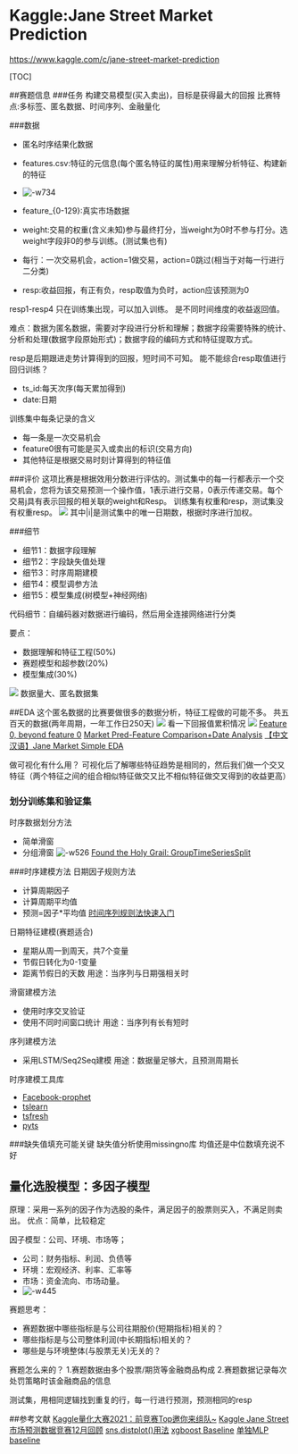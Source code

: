 # Kaggle:Jane Street Market Prediction

https://www.kaggle.com/c/jane-street-market-prediction

[TOC]

##赛题信息
###任务
构建交易模型(买入卖出)，目标是获得最大的回报
比赛特点:多标签、匿名数据、时间序列、金融量化

###数据
- 匿名时序结果化数据
- features.csv:特征的元信息(每个匿名特征的属性)用来理解分析特征、构建新的特征
- ![-w734](media/16107096699266/16112863009865.jpg)

- feature_{0-129}:真实市场数据
- weight:交易的权重(含义未知)参与最终打分，当weight为0时不参与打分。选weight字段非0的参与训练。(测试集也有)
- 每行：一次交易机会，action=1做交易，action=0跳过(相当于对每一行进行二分类)
- resp:收益回报，有正有负，resp取值为负时，action应该预测为0

resp1-resp4 只在训练集出现，可以加入训练。
是不同时间维度的收益返回值。

难点：数据为匿名数据，需要对字段进行分析和理解；数据字段需要特殊的统计、分析和处理(数据字段原始形式)；数据字段的编码方式和特征提取方式。


resp是后期跟进走势计算得到的回报，短时间不可知。
能不能综合resp取值进行回归训练？

- ts_id:每天次序(每天累加得到)
- date:日期

训练集中每条记录的含义
- 每一条是一次交易机会
- feature0很有可能是买入或卖出的标识(交易方向)
- 其他特征是根据交易时刻计算得到的特征值

###评价
这项比赛是根据效用分数进行评估的。测试集中的每一行都表示一个交易机会，您将为该交易预测一个操作值，1表示进行交易，0表示传递交易。每个交易j具有表示回报的相关联的weight和Resp。
训练集有权重和resp，测试集没有权重resp。
![](media/16107096699266/16107103418069.jpg)
其中|i|是测试集中的唯一日期数，根据时序进行加权。

###细节
- 细节1：数据字段理解
- 细节2：字段缺失值处理
- 细节3：时序周期建模
- 细节4：模型调参方法
- 细节5：模型集成(树模型+神经网络)

代码细节：自编码器对数据进行编码，然后用全连接网络进行分类

要点：
- 数据理解和特征工程(50%)
- 赛题模型和超参数(20%)
- 模型集成(30%)

![](media/16107096699266/16107165452545.jpg)
数据量大、匿名数据集

##EDA
这个匿名数据的比赛要做很多的数据分析，特征工程做的可能不多。
共五百天的数据(两年周期，一年工作日250天)
![](media/16107096699266/16108682709152.jpg)
看一下回报值累积情况
![](media/16107096699266/16108689382486.jpg)
[Feature 0, beyond feature 0](https://www.kaggle.com/nanomathias/feature-0-beyond-feature-0)
[Market Pred-Feature Comparison+Date Analysis](https://www.kaggle.com/doosrijanam/market-pred-feature-comparison-date-analysis)
[【中文汉语】Jane Market Simple EDA](https://www.kaggle.com/sherrytp/jane-market-simple-eda)

做可视化有什么用？
可视化后了解哪些特征趋势是相同的，然后我们做一个交又特征（两个特征之间的组合相似特征做交又比不相似特征做交叉得到的收益更高）

### 划分训练集和验证集
时序数据划分方法
- 简单滑窗
- 分组滑窗
![-w526](media/16107096699266/16112901864094.jpg)
[
Found the Holy Grail: GroupTimeSeriesSplit](https://www.kaggle.com/jorijnsmit/found-the-holy-grail-grouptimeseriessplit)


###时序建模方法
日期因子规则方法
- 计算周期因子
- 计算周期平均值
- 预测=因子*平均值
[时间序列规则法快速入门](https://www.jianshu.com/p/31e20f00c26f)

日期特征建模(赛题适合)
- 星期从周一到周天，共7个变量
- 节假日转化为0-1变量
- 距离节假日的天数
用途：当序列与日期强相关时

滑窗建模方法
- 使用时序交叉验证
- 使用不同时间窗口统计
用途：当序列有长有短时

序列建模方法
- 采用LSTM/Seq2Seq建模
用途：数据量足够大，且预测周期长

时序建模工具库
- [Facebook-prophet](https://facebook.github.io/prophet/docs/quick_start.html)
- [tslearn](https://tslearn.readthedocs.io/en/latest)
- [tsfresh](https://tsfresh.readthedocs.io/en/latest)
- [pyts](https://pyts.readthedocs.io/en/stable)

###缺失值填充可能关键
缺失值分析使用missingno库
均值还是中位数填充说不好


## 量化选股模型：多因子模型
原理：采用一系列的因子作为选股的条件，满足因子的股票则买入，不满足则卖出。
优点：简单，比较稳定

因子模型：公司、环境、市场等；
- 公司：财务指标、利润、负债等
- 环境：宏观经济、利率、汇率等
- 市场：资金流向、市场动量。
- ![-w445](media/16107096699266/16113268362240.jpg)

赛题思考：
- 赛题数据中哪些指标是与公司往期股价(短期指标)相关的？
- 哪些指标是与公司整体利润(中长期指标)相关的？
- 哪些是与环境整体(与股票无关)无关的？

赛题怎么来的？
1.赛题数据由多个股票/期货等金融商品构成
2.赛题数据记录每次处罚策略时该金融商品的信息

测试集，用相同逻辑找到重复的行，每一行进行预测，预测相同的resp

##参考文献
[Kaggle量化大赛2021：前竞赛Top邀你来组队~](https://zhuanlan.zhihu.com/p/321814950?utm_source=wechat_timeline)
[Kaggle Jane Street 市场预测数据竞赛12月回顾](https://zhuanlan.zhihu.com/p/340535782)
[sns.distplot()用法](https://www.cnblogs.com/cgmcoding/p/13384535.html)
[xgboost Baseline](https://www.kaggle.com/wendelfariaslopes/easy-and-simple-xgboost-good-score)
[单独MLP baseline](https://www.kaggle.com/tarlannazarov/own-jane-street-with-keras-nn)
